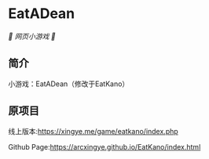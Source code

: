 # EatADean

_🦌 网页小游戏 🥛_

</div>


## 简介

小游戏：EatADean（修改于EatKano）

## 原项目

线上版本:https://xingye.me/game/eatkano/index.php

Github Page:https://arcxingye.github.io/EatKano/index.html
